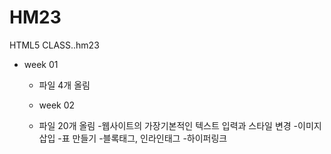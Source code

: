 # HM23
HTML5 CLASS..hm23

- week 01
  - 파일 4개 올림
  
  - week 02
  - 파일 20개 올림
  -웹사이트의 가장기본적인 텍스트 입력과 스타일 변경
  -이미지 삽입
  -표 만들기
  -블록태그, 인라인태그
  -하이퍼링크 
